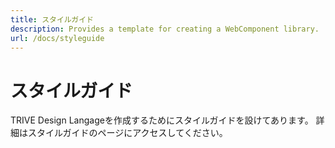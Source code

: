 ```yaml
---
title: スタイルガイド
description: Provides a template for creating a WebComponent library.
url: /docs/styleguide
---
```


# スタイルガイド

TRIVE Design Langageを作成するためにスタイルガイドを設けてあります。
詳細はスタイルガイドのページにアクセスしてください。
